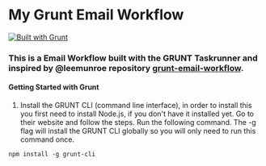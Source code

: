 # My Grunt Email Workflow

[![Built with Grunt](https://cdn.gruntjs.com/builtwith.png)](http://gruntjs.com/)

### This is a Email Workflow built with the GRUNT Taskrunner and inspired by @leemunroe repository [grunt-email-workflow](http://https://github.com/leemunroe/grunt-email-workflow).

#### Getting Started with Grunt

1. Install the GRUNT CLI (command line interface), in order to install this you first need to install Node.js, if you don't have it installed yet. Go to their website and follow the steps. Run the following command. The -g flag will install the GRUNT CLI globally so you will only need to run this command once. 

```
npm install -g grunt-cli
```









